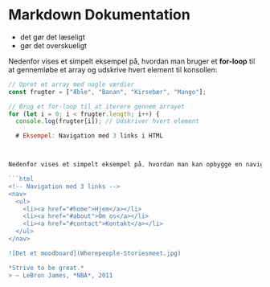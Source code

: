 # Markdown Dokumentation

- det gør det læseligt
- gør det overskueligt 

Nedenfor vises et simpelt eksempel på, hvordan man bruger et **for-loop** til at gennemløbe et array og udskrive hvert element til konsollen:

```javascript
// Opret et array med nogle værdier
const frugter = ["Æble", "Banan", "Kirsebær", "Mango"];

// Brug et for-loop til at iterere gennem arrayet
for (let i = 0; i < frugter.length; i++) {
  console.log(frugter[i]); // Udskriver hvert element 

  # Eksempel: Navigation med 3 links i HTML



Nedenfor vises et simpelt eksempel på, hvordan man kan opbygge en navigation med tre links:

```html
<!-- Navigation med 3 links -->
<nav>
  <ul>
    <li><a href="#home">Hjem</a></li>
    <li><a href="#about">Om os</a></li>
    <li><a href="#contact">Kontakt</a></li>
  </ul>
</nav>

![Det et moodboard](Wherepeople-Storiesmeet.jpg)

*Strive to be great.*   
> — LeBron James, *NBA*, 2011

